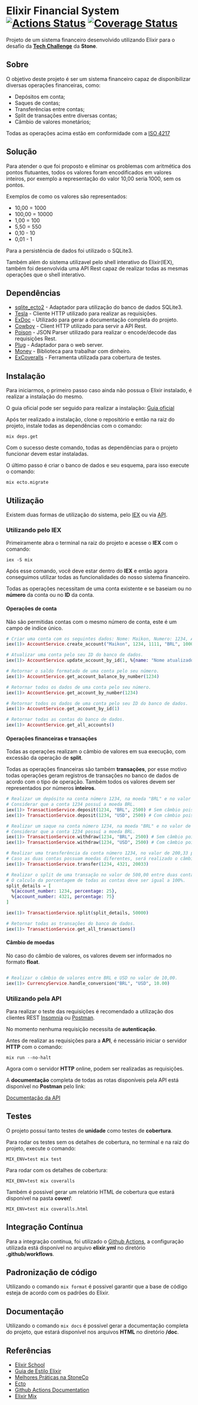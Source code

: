 # Elixir Financial System [![Actions Status](https://github.com/maikkkko1/elixir-financial-system/workflows/Build%20and%20Test/badge.svg)](https://github.com/maikkkko1/elixir-financial-system/actions) [![Coverage Status](https://coveralls.io/repos/github/maikkkko1/elixir-financial-system/badge.svg?branch=master)](https://coveralls.io/github/maikkkko1/elixir-financial-system?branch=master)

Projeto de um sistema financeiro desenvolvido utilizando Elixir para o desafio da [**Tech Challenge**]( https://github.com/stone-payments/tech-challenge) da **Stone**.

## Sobre

O objetivo deste projeto é ser um sistema financeiro capaz de disponibilizar diversas operações financeiras, como:

* Depósitos em conta;
* Saques de contas;
* Transferências entre contas;
* Split de transações entre diversas contas;
* Câmbio de valores monetários;

Todas as operações acima estão em conformidade com a [ISO 4217](https://pt.wikipedia.org/wiki/ISO_4217)

## Solução

Para atender o que foi proposto e eliminar os problemas com aritmética dos pontos flutuantes, todos os valores foram encodificados em valores inteiros, por exemplo a representação do valor 10,00 seria 1000, sem os pontos.

Exemplos de como os valores são representados:

* 10,00 = 1000
* 100,00 = 10000
* 1,00 = 100
* 5,50 = 550
* 0,10 - 10
* 0,01 - 1

Para a persistência de dados foi utilizado o SQLite3.

Também além do sistema utilizavel pelo shell interativo do Elixir(IEX), também foi desenvolvida uma API Rest capaz de realizar todas as mesmas operações que o shell interativo.

## Dependências

* [sqlite_ecto2](https://github.com/elixir-sqlite/sqlite_ecto2) - Adaptador para utilização do banco de dados SQLite3.
* [Tesla](https://github.com/teamon/tesla) - Cliente HTTP utilizado para realizar as requisições.
* [ExDoc](https://github.com/elixir-lang/ex_doc) - Utilizado para gerar a documentação completa do projeto.
* [Cowboy](https://github.com/ninenines/cowboy) - Client HTTP utilizado para servir a API Rest.
* [Poison](https://github.com/devinus/poison) - JSON Parser utilizado para realizar o encode/decode das requisições Rest.
* [Plug](https://github.com/elixir-plug/plug) - Adaptador para o web server.
* [Money](https://github.com/elixirmoney/money) - Biblioteca para trabalhar com dinheiro.
* [ExCoveralls](https://github.com/parroty/excoveralls) - Ferramenta utilizada para cobertura de testes.

## Instalação

Para iniciarmos, o primeiro passo caso ainda não possua o Elixir instalado, é realizar a instalação do mesmo.

O guia oficial pode ser seguido para realizar a instalação: [Guia oficial](https://elixir-lang.org/install.html)

Após ter realizado a instalação, clone o repositório e então na raiz do projeto, instale todas as dependências com o comando:

```
mix deps.get
```

Com o sucesso deste comando, todas as dependências para o projeto funcionar devem estar instaladas.

O último passo é criar o banco de dados e seu esquema, para isso execute o comando:

```
mix ecto.migrate
```

## Utilização

Existem duas formas de utilização do sistema, pelo [IEX](#utilizando-pelo-iex) ou via [API](#utilizando-pela-api).

### Utilizando pelo IEX

Primeiramente abra o terminal na raiz do projeto e acesse o **IEX** com o comando: 

```iex -S mix```

Após esse comando, você deve estar dentro do **IEX** e então agora conseguimos utilizar todas as funcionalidades do nosso sistema financeiro.

Todas as operações necessitam de uma conta existente e se baseiam ou no **número** da conta ou no **ID** da conta.

#### Operações de conta 

Não são permitidas contas com o mesmo número de conta, este é um campo de indíce único.

```elixir
# Criar uma conta com os seguintes dados: Nome: Maikon, Numero: 1234, Agência: 1111, Moeda: BRL e Saldo: 10,00.
iex(1)> AccountService.create_account("Maikon", 1234, 1111, "BRL", 1000)

# Atualizar uma conta pelo seu ID do banco de dados.
iex(1)> AccountService.update_account_by_id(1, %{name: "Nome atualizado", currency: "USD"})

# Retornar o saldo formatado de uma conta pelo seu número.
iex(1)> AccountService.get_account_balance_by_number(1234)

# Retornar todos os dados de uma conta pelo seu número.
iex(1)> AccountService.get_account_by_number(1234)

# Retornar todos os dados de uma conta pelo seu ID do banco de dados.
iex(1)> AccountService.get_account_by_id(1)

# Retornar todas as contas do banco de dados.
iex(1)> AccountService.get_all_accounts()
```

#### Operações financeiras e transações 

Todas as operações realizam o câmbio de valores em sua execução, com excessão da operação de **split**.

Todas as operações financeiras são também **transações**, por esse motivo todas operações geram registros de transações no banco de dados de acordo com o tipo de operação. Também todos os valores devem ser representados por números **inteiros**.

```elixir
# Realizar um depósito na conta número 1234, na moeda "BRL" e no valor de 25,00. 
# Considerar que a conta 1234 possuí a moeda BRL.
iex(1)> TransactionService.deposit(1234, "BRL", 2500) # Sem câmbio pois a moeda é a mesma da conta.
iex(1)> TransactionService.deposit(1234, "USD", 2500) # Com câmbio pois a moeda é diferente da conta.

# Realizar um saque na conta número 1234, na moeda "BRL" e no valor de 12,50.
# Considerar que a conta 1234 possuí a moeda BRL.
iex(1)> TransactionService.withdraw(1234, "BRL", 2500) # Sem câmbio pois a moeda é a mesma da conta.
iex(1)> TransactionService.withdraw(1234, "USD", 2500) # Com câmbio pois a moeda é diferente da conta.

# Realizar uma transferência da conta número 1234, no valor de 200,33 para a conta número 4321.
# Caso as duas contas possuam moedas diferentes, será realizado o câmbio dos valores antes da efetivação.
iex(1)> TransactionService.transfer(1234, 4321, 20033)

# Realizar o split de uma transação no valor de 500,00 entre duas contas.
# O calculo da porcentagem de todas as contas deve ser igual a 100%.
split_details = [
  %{account_number: 1234, percentage: 25},
  %{account_number: 4321, percentage: 75}
]

iex(1)> TransactionService.split(split_details, 50000)

# Retornar todas as transações do banco de dados.
iex(1)> TransactionService.get_all_transactions()
```

#### Câmbio de moedas

No caso do câmbio de valores, os valores devem ser informados no formato **float**.

```elixir

# Realizar o câmbio de valores entre BRL e USD no valor de 10,00.
iex(1)> CurrencyService.handle_conversion("BRL", "USD", 10.00)
```

### Utilizando pela API

Para realizar o teste das requisições é recomendado a utilização dos clientes REST [Insomnia](https://insomnia.rest/) ou [Postman](https://www.postman.com/).

No momento nenhuma requisição necessita de **autenticação**.

Antes de realizar as requisições para a **API**, é necessário iniciar o servidor **HTTP** com o comando:

```
mix run --no-halt
```

Agora com o servidor **HTTP** online, podem ser realizadas as requisições.

A **documentação** completa de todas as rotas disponíveis pela API está disponível no **Postman** pelo link:

[Documentação da API](https://documenter.getpostman.com/view/5866737/SzfCSkA6?version=latest)

## Testes

O projeto possuí tanto testes de **unidade** como testes de **cobertura**.

Para rodar os testes sem os detalhes de cobertura, no terminal e na raiz do projeto, execute o comando:

```
MIX_ENV=test mix test
```

Para rodar com os detalhes de cobertura:

```
MIX_ENV=test mix coveralls
```

Também é possivel gerar um relatório HTML de cobertura que estará disponível na pasta **cover/**:

```
MIX_ENV=test mix coveralls.html
```

## Integração Contínua

Para a integração contínua, foi utilizado o [Github Actions](https://github.com/features/actions), a configuração utilizada está disponível no arquivo **elixir.yml** no diretório **.github/workflows**.

## Padronização de código

Utilizando o comando ```mix format``` é possivel garantir que a base de código esteja de acordo com os padrões do Elixir.

## Documentação

Utilizando o comando ```mix docs``` é possivel gerar a documentação completa do projeto, que estará disponível nos arquivos **HTML** no diretório **/doc**.

## Referências

* [Elixir School](https://elixirschool.com/pt/)
* [Guia de Estilo Elixir](https://github.com/gusaiani/elixir_style_guide/blob/master/README_ptBR.md)
* [Melhores Práticas na StoneCo](https://github.com/stone-payments/stoneco-best-practices/blob/master/README_pt.md)
* [Ecto](https://hexdocs.pm/ecto/Ecto.html)
* [Github Actions Documentation](https://help.github.com/pt/actions)
* [Elixir Mix](https://elixir-lang.org/getting-started/mix-otp/introduction-to-mix.html#running-tests)
